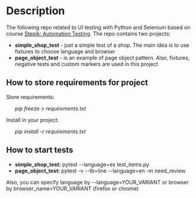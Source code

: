 # Description

<p>The following repo related to UI testing with Python and Selenium based on
course <a href="https://stepik.org/course/575/syllabus">Stepik: Automation Testing</a>.
The repo contains two projects:
<ul>
    <li><strong>simple_shop_test</strong> - just a simple test of a shop. The main idea is to
use fixtures to choose language and browser</li>
    <li><strong>page_object_test</strong> - is an example of page object pattern. Also, fixtures, negative tests and custom
markers are used in this project </li>
</ul>
<p>

## How to store requirements for project

Store requirements:
<ul><em> pip freeze > requirements.txt</em></ul>

Install in your project:
<ul><em>pip install -r requirements.txt</em></ul>

## How to start tests
<ul>
    <li><strong>simple_shop_test:</strong> pytest --language=es test_items.py </li>
    <li><strong>page_object_test:</strong> pytest -v --tb=line --language=en -m need_review</li>
</ul>
Also, you can specify language by --language=YOUR_VARIANT or browser by browser_name=YOUR_VARIANT (firefox or chrome)